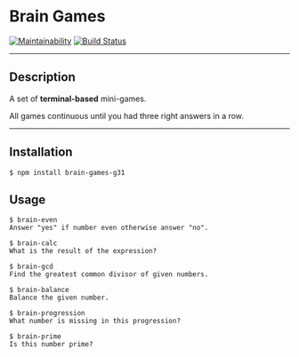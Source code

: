 # Brain Games

[![Maintainability](https://api.codeclimate.com/v1/badges/10b2c306c76d5e22d5bc/maintainability)](https://codeclimate.com/github/gabos31/project-lvl1-s236/maintainability)
[![Build Status](https://travis-ci.org/gabos31/Brain-Games.svg?branch=master)](https://travis-ci.org/gabos31/Brain-Games)

***
## Description

A set of __terminal-based__ mini-games.

All games continuous until you had three right answers in a row.

***
## Installation

```$ npm install brain-games-g31```

## Usage

    $ brain-even
    Answer "yes" if number even otherwise answer "no".
    
    $ brain-calc
    What is the result of the expression?
    
    $ brain-gcd
    Find the greatest common divisor of given numbers.
    
    $ brain-balance
    Balance the given number.
    
    $ brain-progression
    What number is missing in this progression?
    
    $ brain-prime
    Is this number prime?
